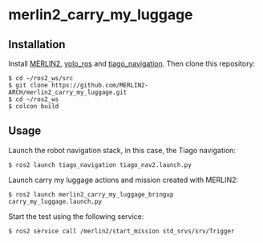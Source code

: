 # merlin2_carry_my_luggage

## Installation

Install [MERLIN2](https://github.com/MERLIN2-ARCH/merlin2?tab=readme-ov-file#installation), [yolo_ros](https://github.com/mgonzs13/yolov8_ros) and [tiago_navigation](https://github.com/MERLIN2-ARCH/tiago_navigation). Then clone this repository:

```shell
$ cd ~/ros2_ws/src
$ git clone https://github.com/MERLIN2-ARCH/merlin2_carry_my_luggage.git
$ cd ~/ros2_ws
$ colcon build
```

## Usage

Launch the robot navigation stack, in this case, the Tiago navigation:

```shell
$ ros2 launch tiago_navigation tiago_nav2.launch.py
```

Launch carry my luggage actions and mission created with MERLIN2:

```shell
$ ros2 launch merlin2_carry_my_luggage_bringup carry_my_luggage.launch.py
```

Start the test using the following service:

```shell
$ ros2 service call /merlin2/start_mission std_srvs/srv/Trigger
```

